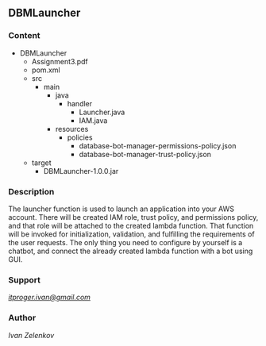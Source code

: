 ## DBMLauncher

### Content
- DBMLauncher
    - Assignment3.pdf
    - pom.xml
    - src
        - main
            - java
                - handler
                    - Launcher.java
                    - IAM.java
            - resources
              - policies 
                - database-bot-manager-permissions-policy.json
                - database-bot-manager-trust-policy.json
    - target
      - DBMLauncher-1.0.0.jar

### Description
The launcher function is used to launch an application into your AWS account. 
There will be created IAM role, trust policy, and permissions policy, and that role 
will be attached to the created lambda function. That function will be invoked for initialization, 
validation, and fulfilling the requirements of the user requests. The only thing you need to configure 
by yourself is a chatbot, and connect the already created lambda function with a bot using GUI.

### Support
*itproger.ivan@gmail.com*

### Author
*Ivan Zelenkov*
